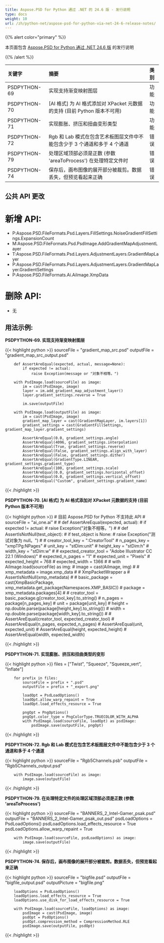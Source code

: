 ```yaml
---
title: Aspose.PSD for Python 通过 .NET 的 24.6 版 - 发行说明
type: docs
weight: 10
url: /zh/python-net/aspose-psd-for-python-via-net-24-6-release-notes/
---
```


{{% alert color="primary" %}}

本页面包含 [Aspose.PSD for Python 通过 .NET 24.6 版](https://pypi.org/project/aspose-psd/) 的发行说明

{{% /alert %}}

| **关键字**   | **摘要**                                                                                                      | **类别**   |
|:------------|:-------------------------------------------------------------------------------------------------------------|:------------|
| PSDPYTHON-69 | 实现支持渐变映射图层                                                                                         | 功能       |
| PSDPYTHON-70 | [AI 格式] 为 AI 格式添加对 XPacket 元数据的支持 (目前 Python 版本不可用)                                    | 功能       |
| PSDPYTHON-71 | 实现膨胀、挤压和扭曲变形类型                                                                                 | 功能       |
| PSDPYTHON-72 | Rgb 和 Lab 模式在包含艺术板图层文件中不能包含少于 3 个通道和多于 4 个通道                                 | 错误       |
| PSDPYTHON-79 | 处理区域顶部必须是正数 (参数 'areaToProcess') 在处理特定文件时                                          | 错误       |
| PSDPYTHON-74 | 保存后，画布图像的展开部分被裁剪。数据丢失，但预览看起来正确                                             | 错误       |

## **公共 API 更改**
# **新增 API:**
- P:Aspose.PSD.FileFormats.Psd.Layers.FillSettings.NoiseGradientFillSettings.ExpansionCount
- M:Aspose.PSD.FileFormats.Psd.PsdImage.AddGradientMapAdjustmentLayer
- T:Aspose.PSD.FileFormats.Psd.Layers.AdjustmentLayers.GradientMapLayer
- P:Aspose.PSD.FileFormats.Psd.Layers.AdjustmentLayers.GradientMapLayer.GradientSettings
- P:Aspose.PSD.FileFormats.Ai.AiImage.XmpData

# **删除 API:**
- 无

## **用法示例:**

**PSDPYTHON-69. 实现支持渐变映射图层**

{{< highlight python >}}
        sourceFile = "gradient_map_src.psd"
        outputFile = "gradient_map_src_output.psd"
      
        def AssertAreEqual(expected, actual, message=None):
            if expected != actual:
                raise Exception(message or "对象不相等。")

        with PsdImage.load(sourceFile) as image:
            im = cast(PsdImage, image)
            layer = im.add_gradient_map_adjustment_layer()
            layer.gradient_settings.reverse = True

            im.save(outputFile)

        with PsdImage.load(outputFile) as image:
            im = cast(PsdImage, image)
            gradient_map_layer = cast(GradientMapLayer, im.layers[1])
            gradient_settings = cast(GradientFillSettings, gradient_map_layer.gradient_settings)

            AssertAreEqual(0.0, gradient_settings.angle)
            AssertAreEqual(4096, gradient_settings.interpolation)
            AssertAreEqual(True, gradient_settings.reverse)
            AssertAreEqual(False, gradient_settings.align_with_layer)
            AssertAreEqual(False, gradient_settings.dither)
            AssertAreEqual(GradientType.LINEAR, gradient_settings.gradient_type)
            AssertAreEqual(100, gradient_settings.scale)
            AssertAreEqual(0.0, gradient_settings.horizontal_offset)
            AssertAreEqual(0.0, gradient_settings.vertical_offset)
            AssertAreEqual("Custom", gradient_settings.gradient_name)
{{< /highlight >}}

**PSDPYTHON-70. [AI 格式] 为 AI 格式添加对 XPacket 元数据的支持 (目前 Python 版本不可用)**

{{< highlight python >}}
    #     目前 Aspose.PSD for Python 不支持此 API
    #     sourceFile = "ai_one.ai"
    #
    #     def AssertAreEqual(expected, actual):
    #         if expected != actual:
    #             raise Exception("对象不相等。")
    #
    #     def AssertIsNotNull(test_object):
    #         if test_object is None:
    #             raise Exception("测试对象为 null。")
    #
    #     creator_tool_key = ":CreatorTool"
    #     n_pages_key = "xmpTPg:NPages"
    #     unit_key = "stDim:unit"
    #     height_key = "stDim:h"
    #     width_key = "stDim:w"
    #
    #     expected_creator_tool = "Adobe Illustrator CC 22.1 (Windows)"
    #     expected_n_pages = "1"
    #     expected_unit = "Pixels"
    #     expected_height = 768
    #     expected_width = 1366
    #
    #     with AiImage.load(sourceFile) as img:
    #         image = cast(AiImage, img)
    #
    #         xmp_metadata = image.xmp_data
    #        # XmpPacketWrapper a
    #         AssertIsNotNull(xmp_metadata)
    #
    #         basic_package = cast(XmpBasicPackage, xmp_metadata.get_package(Namespaces.XMP_BASIC))
    #         package = xmp_metadata.packages[4]
    #
    #         creator_tool = basic_package.g[creator_tool_key].to_string()
    #         n_pages = package[n_pages_key]
    #         unit = package[unit_key]
    #         height = np.double.parse(package[height_key].to_string())
    #         width = np.double.parse(package[width_key].to_string())
    #
    #         AssertAreEqual(creator_tool, expected_creator_tool)
    #         AssertAreEqual(n_pages, expected_n_pages)
    #         AssertAreEqual(unit, expected_unit)
    #         AssertAreEqual(height, expected_height)
    #         AssertAreEqual(width, expected_width)

{{< /highlight >}}

**PSDPYTHON-71. 实现膨胀、挤压和扭曲类型的变形**

{{< highlight python >}}
        files = ["Twist", "Squeeze", "Squeeze_vert", "Inflate"]

        for prefix in files:
            sourceFile = prefix + ".psd"
            outputFile = prefix + "_export.png"

            loadOpt = PsdLoadOptions()
            loadOpt.allow_warp_repaint = True
            loadOpt.load_effects_resource = True

            pngOpt = PngOptions()
            pngOpt.color_type = PngColorType.TRUECOLOR_WITH_ALPHA
            with PsdImage.load(sourceFile, loadOpt) as psdImage:
                psdImage.save(outputFile, pngOpt)
{{< /highlight >}}

**PSDPYTHON-72. Rgb 和 Lab 模式在包含艺术板图层文件中不能包含少于 3 个通道和多于 4 个通道**

{{< highlight python >}}
        sourceFile = "Rgb5Channels.psb"
        outputFile = "Rgb5Channels_output.psd"

        with PsdImage.load(sourceFile) as image:
            image.save(outputFile)

{{< /highlight >}}

**PSDPYTHON-79. 在处理特定文件的处理区域顶部必须是正数 (参数 'areaToProcess')**

{{< highlight python >}}
        sourceFile = "BANNERS_2_Intel-Gamer_psak.psd"
        outputFile = "BANNERS_2_Intel-Gamer_psak_out.psd"
        psdLoadOptions = PsdLoadOptions()
        psdLoadOptions.load_effects_resource = True
        psdLoadOptions.allow_warp_repaint = True

        with PsdImage.load(sourceFile, psdLoadOptions) as image:
            image.save(outputFile)
{{< /highlight >}}

**PSDPYTHON-74. 保存后，画布图像的展开部分被裁剪。数据丢失，但预览看起来正确**

{{< highlight python >}}
        sourceFile = "bigfile.psd"
        outputFile = "bigfile_output.psd"
        outputPicture = "bigfile.png"

        loadOptions = PsdLoadOptions()
        loadOptions.load_effects_resource = True
        loadOptions.use_disk_for_load_effects_resource = True

        with PsdImage.load(sourceFile, loadOptions) as image:
            psdImage = cast(PsdImage, image)
            psdOpt = PsdOptions()
            psdOpt.compression_method = CompressionMethod.RLE
            psdImage.save(outputFile, psdOpt)


{{< /highlight >}}
